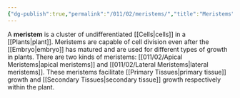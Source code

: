```yaml
---
{"dg-publish":true,"permalink":"/011/02/meristems/","title":"Meristems","tags":["BIOL412"],"noteIcon":"fallback","created":"2024-09-26T13:45:04.102-07:00","updated":"2024-09-26T15:21:11.026-07:00"}
---
```


A **meristem** is a cluster of undifferentiated [[Cells\|cells]] in a [[Plants\|plant]]. Meristems are capable of cell division even after the [[Embryo\|embryo]] has matured and are used for different types of growth in plants. There are two kinds of meristems: [[011/02/Apical Meristems\|apical meristems]] and [[011/02/Lateral Meristems\|lateral meristems]]. These meristems facilitate [[Primary Tissues\|primary tissue]] growth and [[Secondary Tissues\|secondary tissue]] growth respectively within the plant.